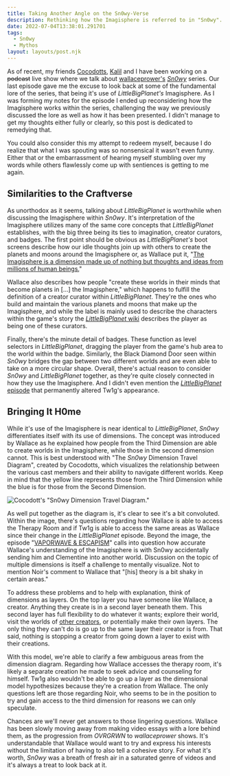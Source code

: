 ```yaml
---
title: Taking Another Angle on the Sn0wy-Verse  
description: Rethinking how the Imagisphere is referred to in "Sn0wy".
date: 2022-07-04T13:38:01.291701
tags:
  - Sn0wy
  - Mythos
layout: layouts/post.njk
---
```

As of recent, my friends [Cocodotts](https://twitter.com/cocodotts), [Kalil](https://twitter.com/kvlmiv) and I have been working on a ~~podcast~~ live show where we talk about [wallaceprower's](https://twitter.com/wallaceprower "Also known for sleeping on a couch and talking to his phone during graduation.") [*Sn0wy*](https://www.youtube.com/c/Sn0wyYT "Give us the password already.") series. Our last episode gave me the excuse to look back at some of the fundamental lore of the series, that being it's use of *LittleBigPlanet's* Imagisphere. As I was forming my notes for the episode I ended up reconsidering how the Imagisphere works within the series, challenging the way we previously discussed the lore as well as how it has been presented. I didn't manage to get my thoughts either fully or clearly, so this post is dedicated to remedying that. 

You could also consider this my attempt to redeem myself, because I do realize that what I was spouting was so nonsensical it wasn't even funny. Either that or the embarrassment of hearing myself stumbling over my words while others flawlessly come up with sentiences is getting to me again.

## Similarities to the Craftverse

As unorthodox as it seems, talking about *LittleBigPlanet* is worthwhile when discussing the Imagisphere within *Sn0wy*. It's interpretation of the Imagisphere utilizes many of the same core concepts that *LittleBigPlanet* establishes, with the big three being its ties to imagination, creator curators, and badges. The first point should be obvious as *LittleBigPlanet's* boot screens describe how our idle thoughts join up with others to create the planets and moons around the Imagisphere or, as Wallace put it, "[The Imagisphere is a dimension made up of nothing but thoughts and ideas from millions of human beings.](https://youtu.be/kF_oPS7Hv5k?t=559)"

Wallace also describes how people "create these worlds in their minds that become planets in [...] the Imagisphere," which happens to fulfill the definition of a creator curator within *LittleBigPlanet*. They're the ones who build and maintain the various planets and moons that make up the Imagisphere, and while the label is mainly used to describe the characters within the game's story the [*LittleBigPlanet* wiki](https://littlebigplanet.fandom.com/wiki/Creator_Curator) describes the player as being one of these curators.

Finally, there's the minute detail of badges. These function as level selectors in *LittleBigPlanet*, dragging the player from the game's hub area to the world within the badge. Similarly, the Black Diamond Door seen within *Sn0wy* bridges the gap between two different worlds and are even able to take on a more circular shape. Overall, there's actual reason to consider *Sn0wy* and *LittleBigPlanet* together, as they're quite closely connected in how they use the Imagisphere. And I didn't even mention the [*LittleBigPlanet* episode](https://www.youtube.com/watch?v=TTa08dh3uac) that permanently altered Tw1g's appearance. 

## Bringing It H0me

While it's use of the Imagisphere is near identical to *LittleBigPlanet*, *Sn0wy* differentiates itself with its use of dimensions. The concept was introduced by Wallace as he explained how people from the Third Dimension are able to create worlds in the Imagisphere, while those in the second dimension cannot. This is best understood with "The *Sn0wy* Dimension Travel Diagram", created by Cocodotts, which visualizes the relationship between the various cast members and their ability to navigate different worlds. Keep in mind that the yellow line represents those from the Third Dimension while the blue is for those from the Second Dimension.

![Cocodott's "Sn0wy Dimension Travel Diagram."](/img/blog/taking-another-angle-on-the-sn0wy-verse/sn0wy-dimension-model.jpg)

As well put together as the diagram is, it's clear to see it's a bit convoluted. Within the image, there's questions regarding how Wallace is able to access the Therapy Room and if Tw1g is able to access the same areas as Wallace since their change in the *LittleBigPlanet* episode. Beyond the image, the episode "[VAPORWAVE & ESCAPISM](https://www.youtube.com/watch?v=FtYbr7RPDXw)" calls into question how accurate Wallace's understanding of the Imagisphere is with Sn0wy accidentally sending him and Clementine into another world. Discussion on the topic of multiple dimensions is itself a challenge to mentally visualize. Not to mention Noir's comment to Wallace that "[his] theory is a bit shaky in certain areas." 

To address these problems and to help with explanation, think of dimensions as layers. On the top layer you have someone like Wallace, a creator. Anything they create is in a second layer beneath them. This second layer has full flexibility to do whatever it wants; explore their world, visit the worlds of [other creators](https://youtu.be/kF_oPS7Hv5k?t=414), or potentially make their own layers. The only thing they can't do is go up to the same layer their creator is from. That said, nothing is stopping a creator from going down a layer to exist with their creations.

With this model, we're able to clarify a few ambiguous areas from the dimension diagram. Regarding how Wallace accesses the therapy room, it's likely a separate creation he made to seek advice and counseling for himself. Tw1g also wouldn't be able to go up a layer as the dimensional model hypothesizes because they're a creation from Wallace. The only questions left are those regarding Noir, who seems to be in the position to try and gain access to the third dimension for reasons we can only speculate.

Chances are we'll never get answers to those lingering questions. Wallace has been slowly moving away from making video essays with a lore behind them, as the progression from *OVRGRWN* to *wallaceprower* shows. It's understandable that Wallace would want to try and express his interests without the limitation of having to also tell a cohesive story. For what it's worth, *Sn0wy* was a breath of fresh air in a saturated genre of videos and it's always a treat to look back at it.